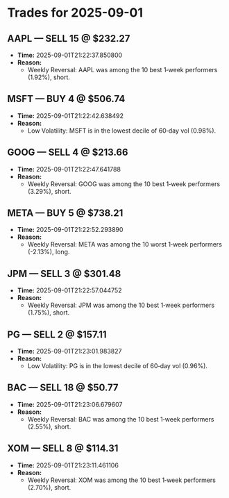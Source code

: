 # Trades for 2025-09-01

## AAPL — SELL 15 @ $232.27
- **Time:** 2025-09-01T21:22:37.850800
- **Reason:**
  - Weekly Reversal: AAPL was among the 10 best 1‑week performers (1.92%), short.

## MSFT — BUY 4 @ $506.74
- **Time:** 2025-09-01T21:22:42.638492
- **Reason:**
  - Low Volatility: MSFT is in the lowest decile of 60‑day vol (0.98%).

## GOOG — SELL 4 @ $213.66
- **Time:** 2025-09-01T21:22:47.641788
- **Reason:**
  - Weekly Reversal: GOOG was among the 10 best 1‑week performers (3.29%), short.

## META — BUY 5 @ $738.21
- **Time:** 2025-09-01T21:22:52.293890
- **Reason:**
  - Weekly Reversal: META was among the 10 worst 1‑week performers (-2.13%), long.

## JPM — SELL 3 @ $301.48
- **Time:** 2025-09-01T21:22:57.044752
- **Reason:**
  - Weekly Reversal: JPM was among the 10 best 1‑week performers (1.75%), short.

## PG — SELL 2 @ $157.11
- **Time:** 2025-09-01T21:23:01.983827
- **Reason:**
  - Low Volatility: PG is in the lowest decile of 60‑day vol (0.96%).

## BAC — SELL 18 @ $50.77
- **Time:** 2025-09-01T21:23:06.679607
- **Reason:**
  - Weekly Reversal: BAC was among the 10 best 1‑week performers (2.55%), short.

## XOM — SELL 8 @ $114.31
- **Time:** 2025-09-01T21:23:11.461106
- **Reason:**
  - Weekly Reversal: XOM was among the 10 best 1‑week performers (2.70%), short.

